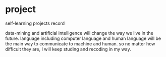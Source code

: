 # project
self-learning projects record

data-mining and artificial intelligence will change the way we live in the future.
language including computer language and human language will be the main way to communicate to machine and human.
so no matter how difficult they are, I will keep studing and recoding in my way.
